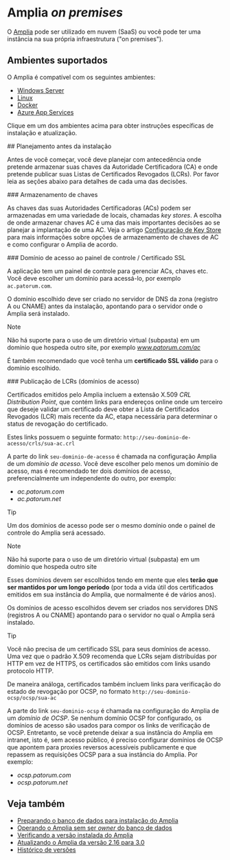 ﻿# Amplia *on premises*

O [Amplia](../index.md) pode ser utilizado em nuvem (SaaS) ou você pode ter uma instância na sua própria infraestrutura ("on premises").

## Ambientes suportados

O Amplia é compatível com os seguintes ambientes:

* [Windows Server](windows/index.md)
* [Linux](linux/index.md)
* [Docker](docker/index.md)
* [Azure App Services](azure/index.md)

Clique em um dos ambientes acima para obter instruções específicas de instalação e atualização.

<a name="planning" />
## Planejamento antes da instalação

Antes de você começar, você deve planejar com antecedência onde pretende armazenar suas chaves da Autoridade Certificadora (CA) e onde pretende publicar suas Listas de Certificados Revogados (LCRs).
Por favor leia as seções abaixo para detalhes de cada uma das decisões.

<a name="key-storage" />
### Armazenamento de chaves

As chaves das suas Autoridades Certificadoras (ACs) podem ser armazenadas em uma variedade de locais, chamadas *key stores*. A escolha de onde armazenar chaves AC é uma das mais importantes
decisões ao se planejar a implantação de uma AC. Veja o artigo [Configuração de Key Store](key-stores/index.md) para mais informações sobre opções de armazenamento de chaves de AC e como configurar
o Amplia de acordo.

<a name="dashboard-domain" />
### Domínio de acesso ao painel de controle / Certificado SSL

A aplicação tem um painel de controle para gerenciar ACs, chaves etc. Você deve escolher um domínio para acessá-lo, por exemplo `ac.patorum.com`.

O domínio escolhido deve ser criado no servidor de DNS da zona (registro A ou CNAME) antes da instalação, apontando para o servidor onde o Amplia será instalado.

> [!NOTE]
> Não há suporte para o uso de um diretório virtual (subpasta) em um domínio que hospeda outro site, por exemplo *www.patorum.com/ac*

É também recomendado que você tenha um **certificado SSL válido** para o domínio escolhido.

<a name="access-domains" />
### Publicação de LCRs (domínios de acesso)

Certificados emitidos pelo Amplia incluem a extensão X.509 *CRL Distribution Point*, que contém links para endereços online onde um terceiro que deseje validar um certificado deve obter a Lista de Certificados Revogados (LCR) mais recente da AC,
etapa necessária para determinar o status de revogação do certificado.

Estes links possuem o seguinte formato: `http://seu-dominio-de-acesso/crls/sua-ac.crl`

A parte do link `seu-dominio-de-acesso` é chamada na configuração Amplia de um *domínio de acesso*. Você deve escolher pelo menos um domínio de acesso, mas é recomendado ter dois domínios de acesso,
preferencialmente um independente do outro, por exemplo:

* *ac.patorum.com*
* *ac.patorum.net*

> [!TIP]
> Um dos domínios de acesso pode ser o mesmo domínio onde o painel de controle do Amplia será acessado.

> [!NOTE]
> Não há suporte para o uso de um diretório virtual (subpasta) em um domínio que hospeda outro site

Esses domínios devem ser escolhidos tendo em mente que eles **terão que ser mantidos por um longo período** (por toda a vida útil dos certificados emitidos em sua instância do Amplia, que normalmente é de vários anos).

Os domínios de acesso escolhidos devem ser criados nos servidores DNS (registros A ou CNAME) apontando para o servidor no qual o Amplia será instalado.

> [!TIP]
> Você não precisa de um certificado SSL para seus domínios de acesso. Uma vez que o padrão X.509 recomenda que LCRs sejam distribuídas por HTTP em vez de HTTPS, os certificados
> são emitidos com links usando protocolo HTTP.

De maneira análoga, certificados também incluem links para verificação do estado de revogação por OCSP, no formato `http://seu-dominio-ocsp/ocsp/sua-ac`

A parte do link `seu-dominio-ocsp` é chamada na configuração do Amplia de um *domínio de OCSP*. Se nenhum domínio OCSP for configurado, os domínios de acesso
são usados para compor os links de verificação de OCSP. Entretanto, se você pretende deixar a sua instância do Amplia em intranet, isto é, sem acesso público,
é preciso configurar domínios de OCSP que apontem para proxies reversos acessíveis publicamente e que repassem as requisições OCSP para a sua instância do Amplia.
Por exemplo:

* *ocsp.patorum.com*
* *ocsp.patorum.net*

## Veja também

* [Preparando o banco de dados para instalação do Amplia](prepare-database.md)
* [Operando o Amplia sem ser *owner* do banco de dados](unprivileged-db-user.md)
* [Verificando a versão instalada do Amplia](check-version.md)
* [Atualizando o Amplia da versão 2.16 para 3.0](update-30.md)
* [Histórico de versões](../changelog.md)
